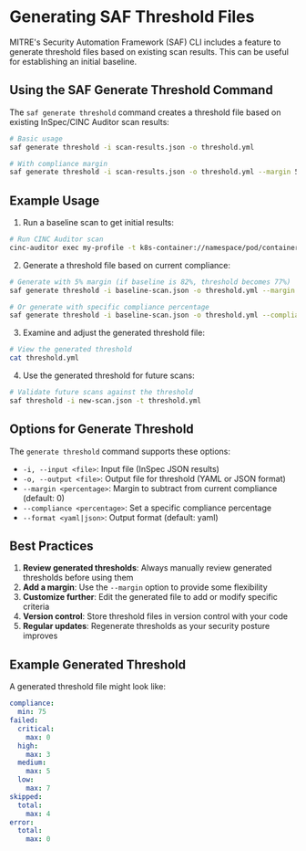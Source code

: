 # Generating SAF Threshold Files

MITRE's Security Automation Framework (SAF) CLI includes a feature to generate threshold files based on existing scan results. This can be useful for establishing an initial baseline.

## Using the SAF Generate Threshold Command

The `saf generate threshold` command creates a threshold file based on existing InSpec/CINC Auditor scan results:

```bash
# Basic usage
saf generate threshold -i scan-results.json -o threshold.yml

# With compliance margin
saf generate threshold -i scan-results.json -o threshold.yml --margin 5
```

## Example Usage

1. Run a baseline scan to get initial results:

```bash
# Run CINC Auditor scan
cinc-auditor exec my-profile -t k8s-container://namespace/pod/container --reporter json:baseline-scan.json
```

2. Generate a threshold file based on current compliance:

```bash
# Generate with 5% margin (if baseline is 82%, threshold becomes 77%)
saf generate threshold -i baseline-scan.json -o threshold.yml --margin 5

# Or generate with specific compliance percentage
saf generate threshold -i baseline-scan.json -o threshold.yml --compliance 80
```

3. Examine and adjust the generated threshold file:

```bash
# View the generated threshold
cat threshold.yml
```

4. Use the generated threshold for future scans:

```bash
# Validate future scans against the threshold
saf threshold -i new-scan.json -t threshold.yml
```

## Options for Generate Threshold

The `generate threshold` command supports these options:

- `-i, --input <file>`: Input file (InSpec JSON results)
- `-o, --output <file>`: Output file for threshold (YAML or JSON format)
- `--margin <percentage>`: Margin to subtract from current compliance (default: 0)
- `--compliance <percentage>`: Set a specific compliance percentage
- `--format <yaml|json>`: Output format (default: yaml)

## Best Practices

1. **Review generated thresholds**: Always manually review generated thresholds before using them
2. **Add a margin**: Use the `--margin` option to provide some flexibility
3. **Customize further**: Edit the generated file to add or modify specific criteria
4. **Version control**: Store threshold files in version control with your code
5. **Regular updates**: Regenerate thresholds as your security posture improves

## Example Generated Threshold

A generated threshold file might look like:

```yaml
compliance:
  min: 75
failed:
  critical:
    max: 0
  high:
    max: 3
  medium:
    max: 5
  low:
    max: 7
skipped:
  total:
    max: 4
error:
  total:
    max: 0
```